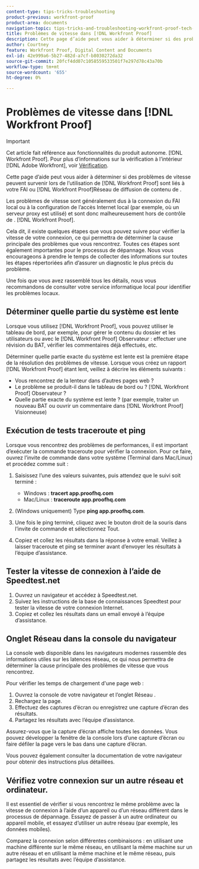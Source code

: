 ```yaml
---
content-type: tips-tricks-troubleshooting
product-previous: workfront-proof
product-area: documents
navigation-topic: tips-tricks-and-troubleshooting-workfront-proof-tech-corner
title: Problèmes de vitesse dans [!DNL Workfront Proof]
description: Cette page d’aide peut vous aider à déterminer si des problèmes de vitesse peuvent survenir lors de l’utilisation de [!DNL Workfront Proof] sont liés à votre FAI ou [!DNL Workfront Proof]Réseau de diffusion de contenu de .
author: Courtney
feature: Workfront Proof, Digital Content and Documents
exl-id: 42e999a6-5b27-482d-a7cf-b8030272da32
source-git-commit: 20fcf4dd07c1058559533501f7e297d78c43a70b
workflow-type: tm+mt
source-wordcount: '655'
ht-degree: 0%

---
```


# Problèmes de vitesse dans [!DNL Workfront Proof]

>[!IMPORTANT]
>
>Cet article fait référence aux fonctionnalités du produit autonome. [!DNL Workfront Proof]. Pour plus d’informations sur la vérification à l’intérieur [!DNL Adobe Workfront], voir [Vérification](../../../review-and-approve-work/proofing/proofing.md).

Cette page d’aide peut vous aider à déterminer si des problèmes de vitesse peuvent survenir lors de l’utilisation de [!DNL Workfront Proof] sont liés à votre FAI ou [!DNL Workfront Proof]Réseau de diffusion de contenu de .

Les problèmes de vitesse sont généralement dus à la connexion du FAI local ou à la configuration de l’accès Internet local (par exemple, où un serveur proxy est utilisé) et sont donc malheureusement hors de contrôle de . [!DNL Workfront Proof].

Cela dit, il existe quelques étapes que vous pouvez suivre pour vérifier la vitesse de votre connexion, ce qui permettra de déterminer la cause principale des problèmes que vous rencontrez. Toutes ces étapes sont également importantes pour le processus de dépannage. Nous vous encourageons à prendre le temps de collecter des informations sur toutes les étapes répertoriées afin d’assurer un diagnostic le plus précis du problème.

Une fois que vous avez rassemblé tous les détails, nous vous recommandons de consulter votre service informatique local pour identifier les problèmes locaux.

## Déterminer quelle partie du système est lente

Lorsque vous utilisez [!DNL Workfront Proof], vous pouvez utiliser le tableau de bord, par exemple, pour gérer le contenu du dossier et les utilisateurs ou avec le [!DNL Workfront Proof] Observateur : effectuer une révision du BAT, vérifier les commentaires déjà effectués, etc.

Déterminer quelle partie exacte du système est lente est la première étape de la résolution des problèmes de vitesse. Lorsque vous créez un rapport [!DNL Workfront Proof] étant lent, veillez à décrire les éléments suivants :

* Vous rencontrez de la lenteur dans d’autres pages web ?
* Le problème se produit-il dans le tableau de bord ou ? [!DNL Workfront Proof] Observateur ?
* Quelle partie exacte du système est lente ? (par exemple, traiter un nouveau BAT ou ouvrir un commentaire dans [!DNL Workfront Proof] Visionneuse)

## Exécution de tests traceroute et ping

Lorsque vous rencontrez des problèmes de performances, il est important d’exécuter la commande traceroute pour vérifier la connexion. Pour ce faire, ouvrez l’invite de commande dans votre système (Terminal dans Mac/Linux) et procédez comme suit :

1. Saisissez l’une des valeurs suivantes, puis attendez que le suivi soit terminé :

   * Windows : **tracert app.proofhq.com**
   * Mac/Linux : **traceroute app.proofhq.com**

1. (Windows uniquement) Type **ping app.proofhq.com**.
1. Une fois le ping terminé, cliquez avec le bouton droit de la souris dans l’invite de commande et sélectionnez Tout.
1. Copiez et collez les résultats dans la réponse à votre email.
Veillez à laisser traceroute et ping se terminer avant d’envoyer les résultats à l’équipe d’assistance.

## Tester la vitesse de connexion à l’aide de Speedtest.net

1. Ouvrez un navigateur et accédez à Speedtest.net.
1. Suivez les instructions de la base de connaissances Speedtest pour tester la vitesse de votre connexion Internet.
1. Copiez et collez les résultats dans un email envoyé à l’équipe d’assistance.

## Onglet Réseau dans la console du navigateur

La console web disponible dans les navigateurs modernes rassemble des informations utiles sur les latences réseau, ce qui nous permettra de déterminer la cause principale des problèmes de vitesse que vous rencontrez.

Pour vérifier les temps de chargement d&#39;une page web :

1. Ouvrez la console de votre navigateur et l’onglet Réseau .
1. Rechargez la page.
1. Effectuez des captures d’écran ou enregistrez une capture d’écran des résultats.
1. Partagez les résultats avec l’équipe d’assistance.

Assurez-vous que la capture d’écran affiche toutes les données. Vous pouvez développer la fenêtre de la console lors d’une capture d’écran ou faire défiler la page vers le bas dans une capture d’écran.

Vous pouvez également consulter la documentation de votre navigateur pour obtenir des instructions plus détaillées.

## Vérifiez votre connexion sur un autre réseau et ordinateur.

Il est essentiel de vérifier si vous rencontrez le même problème avec la vitesse de connexion à l’aide d’un appareil ou d’un réseau différent dans le processus de dépannage. Essayez de passer à un autre ordinateur ou appareil mobile, et essayez d’utiliser un autre réseau (par exemple, les données mobiles).

Comparez la connexion selon différentes combinaisons : en utilisant une machine différente sur le même réseau, en utilisant la même machine sur un autre réseau et en utilisant la même machine et le même réseau, puis partagez les résultats avec l’équipe d’assistance.

